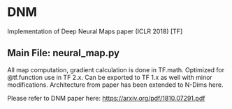 # DNM
Implementation of Deep Neural Maps paper (ICLR 2018) [TF]

## Main File: neural_map.py

All map computation, gradient calculation is done in TF.math. Optimized for @tf.function use in TF 2.x.
Can be exported to TF 1.x as well with minor modifications. Architecture from paper has been extended to N-Dims here. 

Please refer to DNM paper here: https://arxiv.org/pdf/1810.07291.pdf


